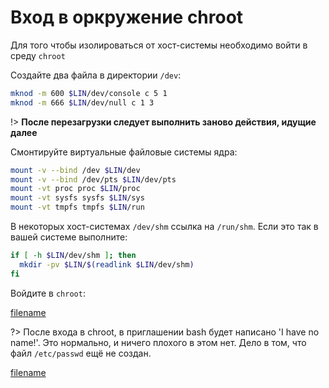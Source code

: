 # Вход в оркружение chroot

Для того чтобы изолироваться от хост-системы необходимо войти в среду ``chroot``

Создайте два файла в директории ``/dev``:

```bash
mknod -m 600 $LIN/dev/console c 5 1
mknod -m 666 $LIN/dev/null c 1 3
```

!>  **После перезагрузки следует выполнить заново действия, идущие далее**

 Смонтируйте виртуальные файловые системы ядра:
 
```bash
mount -v --bind /dev $LIN/dev
mount -v --bind /dev/pts $LIN/dev/pts
mount -vt proc proc $LIN/proc
mount -vt sysfs sysfs $LIN/sys
mount -vt tmpfs tmpfs $LIN/run
```

В некоторых хост-системах ``/dev/shm`` ссылка на ``/run/shm``. Если это так в вашей системе выполните:

```bash
if [ -h $LIN/dev/shm ]; then
  mkdir -pv $LIN/$(readlink $LIN/dev/shm)
fi
```

Войдите в ``chroot``:

[filename](https://raw.githubusercontent.com/Linux4Yourself/Linux4Yourself.Book.Scripts/develop/src/chroot.sh ':include')

?> После входа в chroot, в приглашении bash будет написано 'I have no name!'. Это нормально, и ничего плохого в этом нет. Дело в том, что файл `/etc/passwd` ещё не создан.

[filename](../shared/chroot.md ':include')
